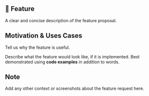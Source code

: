 ## 🚀 Feature
A clear and concise description of the feature proposal.

## Motivation & Uses Cases

Tell us why the feature is useful.

Describe what the feature would look like, if it is implemented.
Best demonstrated using **code examples** in addition to words.

## Note

Add any other context or screenshots about the feature request here.